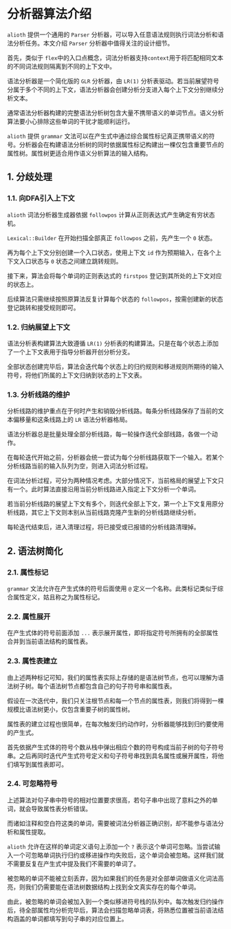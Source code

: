 # 分析器算法介绍

`alioth` 提供一个通用的 `Parser` 分析器，可以导入任意语法规则执行词法分析和语法分析任务。本文介绍 `Parser` 分析器中值得关注的设计细节。

首先，类似于 `flex`中的入口点概念，词法分析器支持`context`用于将匹配相同文本的不同词法规则隔离到不同的上下文中。

语法分析器是一个简化版的 `GLR` 分析器，由 `LR(1)` 分析表驱动。若当前展望符号分属于多个不同的上下文，语法分析器会创建分析分支进入每个上下文分别继续分析文本。

通常语法分析器构建的完整语法分析树包含大量不携带语义的单词节点。语义分析算法要小心排除这些单词的干扰才能顺利运行。

`alioth` 提供 `grammar` 文法可以在产生式中通过综合属性标记真正携带语义的符号。分析器会在构建语法分析树的同时依据属性标记构建出一棵仅包含重要节点的属性树。属性树更适合用作语义分析算法的输入结构。

## 1. 分歧处理

### 1.1. 向DFA引入上下文

`alioth` 词法分析器生成器依据 `followpos` 计算从正则表达式产生确定有穷状态机。

`Lexical::Builder` 在开始扫描全部真正 `followpos` 之前，先产生一个 `0` 状态。

再为每个上下文分别创建一个入口状态，使用上下文 `id` 作为预期输入，在各个上下文入口状态与 `0` 状态之间建立跳转规则。

接下来，算法会将每个单词的正则表达式的 `firstpos` 登记到其所处的上下文对应的状态上。

后续算法只需继续按照原算法反复计算每个状态的 `followpos`，按需创建新的状态登记跳转和接受规则即可。

### 1.2. 归纳展望上下文

语法分析表构建算法大致遵循 `LR(1)` 分析表的构建算法。只是在每个状态上添加了一个上下文表用于指导分析器开创分析分支。

全部状态创建完毕后，算法会迭代每个状态上的归约规则和移进规则所期待的输入符号，将他们所属的上下文归纳到状态的上下文表。

### 1.3. 分析线路的维护

分析线路的维护重点在于何时产生和销毁分析线路。每条分析线路保存了当前的文本偏移量和这条线路上的 `LR` 语法分析器格局。

语法分析器总是批量处理全部分析线路，每一轮操作迭代全部线路，各做一个动作。

在每轮迭代开始之前，分析器会统一尝试为每个分析线路获取下一个输入。若某个分析线路当前的输入队列为空，则进入词法分析过程。

在词法分析过程，可分为两种情况考虑。大部分情况下，当前格局的展望上下文只有一个。此时算法直接沿用当前分析线路进入指定上下文分析一个单词。

若当前分析线路的展望上下文有多个，则迭代全部上下文，第一个上下文复用原分析线路，其它上下文则本别从当前线路克隆产生新的分析线路继续分析。

每轮迭代结束后，进入清理过程，将已接受或已报错的分析线路清理掉。

## 2. 语法树简化

### 2.1. 属性标记

`grammar` 文法允许在产生式体的符号后面使用 `@` 定义一个名称。此类标记类似于综合属性定义，姑且称之为属性标记。

### 2.2. 属性展开

在产生式体的符号前面添加 `...` 表示展开属性，即将指定符号所拥有的全部属性合并到当前语法结构的属性表。

### 2.3. 属性表建立

由上述两种标记可知，我们的属性表实际上存储的是语法树节点，也可以理解为语法树子树。每个语法树节点都包含自己的句子符号串和属性表。

假设在一次迭代中，我们只关注根节点和每一个节点的属性表，则我们将得到一棵规模比语法树更小，仅包含重要子树的属性树。

属性表的建立过程也很简单，在每次触发归约动作时，分析器能够找到归约要使用的产生式。

首先依据产生式体的符号个数从栈中弹出相应个数的符号构成当前子树的句子符号串。之后再同时迭代产生式符号定义和句子符号串找到具名属性或展开属性，将他们填写到属性表即可。

### 2.4. 可忽略符号

上述算法对句子串中符号的相对位置要求很高，若句子串中出现了意料之外的单词，就会导致属性表分析错误。

而诸如注释和空白符这类的单词，需要被词法分析器正确识别，却不能参与语法分析和属性提取。

`alioth` 允许在这样的单词定义语句上添加一个 `?` 表示这个单词可忽略。当尝试输入一个可忽略单词执行归约或移进操作均失败后，这个单词会被忽略。这样我们就不需要反复在产生式中提及我们不需要的单词了。

被忽略的单词不能被立刻丢弃，因为如果我们的任务是对全部单词做语义化词法高亮，则我们仍需要能在语法树数据结构上找到全文真实存在的每个单词。

由此，被忽略的单词会被加入到一个类似移进符号栈的队列中。每次触发归约操作后，待全部属性均分析完毕后，算法会扫描忽略单词表，将熟悉位置被当前语法结构涵盖的单词都填写到句子串的对应位置上。